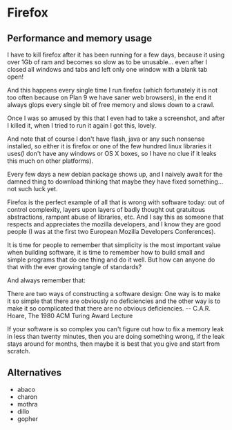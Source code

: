 Firefox
=======

Performance and memory usage
----------------------------

I have to kill firefox after it has been running for a few days, because it using over 1Gb of ram and becomes so slow as to be unusable... even after I closed all windows and tabs and left only one window with a blank tab open!

And this happens every single time I run firefox (which fortunately it is not too often because on Plan 9 we have saner web browsers), in the end it always glops every single bit of free memory and slows down to a crawl.

Once I was so amused by this that I even had to take a screenshot, and after I killed it, when I tried to run it again I got this, lovely.

And note that of course I don't have flash, java or any such nonsense installed, so either it is firefox or one of the few hundred linux libraries it uses(I don't have any windows or OS X boxes, so I have no clue if it leaks this much on other platforms).

Every few days a new debian package shows up, and I naively await for the damned thing to download thinking that maybe they have fixed something... not such luck yet.

Firefox is the perfect example of all that is wrong with software today: out of control complexity, layers upon layers of badly thought out gratuitous abstractions, rampant abuse of libraries, etc. And I say this as someone that respects and appreciates the mozilla developers, and I know they are good people (I was at the first two European Mozilla Developers Conferences).

It is time for people to remember that simplicity is the most important value when building software, it is time to remember how to build small and simple programs that do one thing and do it well. But how can anyone do that with the ever growing tangle of standards?

And always remember that:

There are two ways of constructing a software design: One way is to make it so simple that there are obviously no deficiencies and the other way is to make it so complicated that there are no obvious deficiencies. -- C.A.R. Hoare, The 1980 ACM Turing Award Lecture

If your software is so complex you can't figure out how to fix a memory leak in less than twenty minutes, then you are doing something wrong, if the leak stays around for months, then maybe it is best that you give and start from scratch.


Alternatives
------------

* abaco
* charon
* mothra
* dillo
* gopher
